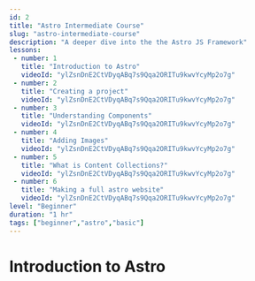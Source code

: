 ```yaml
---
id: 2
title: "Astro Intermediate Course"
slug: "astro-intermediate-course"
description: "A deeper dive into the the Astro JS Framework"
lessons:
 - number: 1 
   title: "Introduction to Astro"
   videoId: "ylZsnDnE2CtVDyqABq7s9Qqa2ORITu9kwvYcyMp2o7g"
 - number: 2 
   title: "Creating a project"
   videoId: "ylZsnDnE2CtVDyqABq7s9Qqa2ORITu9kwvYcyMp2o7g"
 - number: 3 
   title: "Understanding Components"
   videoId: "ylZsnDnE2CtVDyqABq7s9Qqa2ORITu9kwvYcyMp2o7g"
 - number: 4
   title: "Adding Images"
   videoId: "ylZsnDnE2CtVDyqABq7s9Qqa2ORITu9kwvYcyMp2o7g"
 - number: 5 
   title: "What is Content Collections?"
   videoId: "ylZsnDnE2CtVDyqABq7s9Qqa2ORITu9kwvYcyMp2o7g"
 - number: 6
   title: "Making a full astro website"
   videoId: "ylZsnDnE2CtVDyqABq7s9Qqa2ORITu9kwvYcyMp2o7g"
level: "Beginner"
duration: "1 hr"
tags: ["beginner","astro","basic"]
---
```


# Introduction to Astro